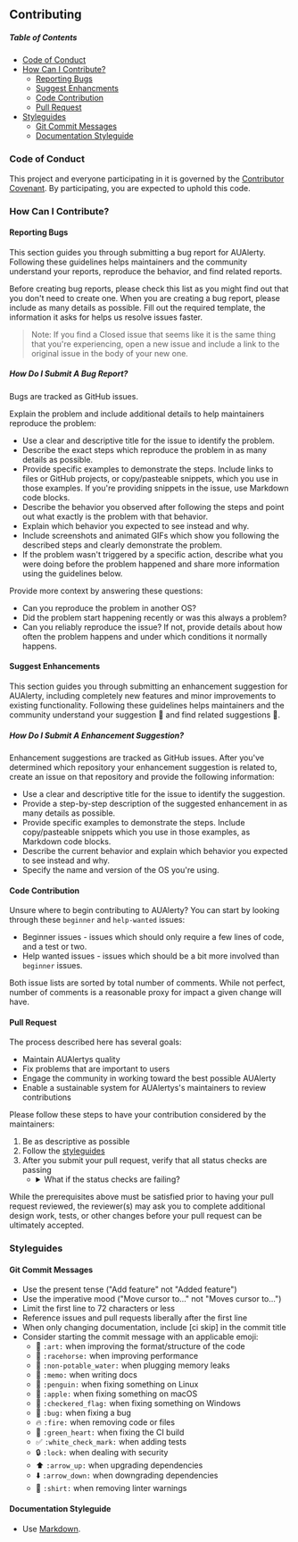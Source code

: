 ## Contributing

##### Table of Contents
- [Code of Conduct](#code-of-conduct)
- [How Can I Contribute?](#how-can-i-contribute?)
	- [Reporting Bugs](#Reporting-Bugs)
	- [Suggest Enhancments](#Suggest-Enhancments)
	- [Code Contribution](#Code-Contribution)
	- [Pull Request](#Pull-Request)
- [Styleguides](#styleguides)
	- [Git Commit Messages](#Git-Commit-Messages)
	- [Documentation Styleguide](#Documentation-Styleguide)


### Code of Conduct
This project and everyone participating in it is governed by the [Contributor Covenant](code_of_conduct.md). By participating, you are expected to uphold this code.


### How Can I Contribute?

#### Reporting Bugs
This section guides you through submitting a bug report for AUAlerty. Following these guidelines helps maintainers and the community understand your reports, reproduce the behavior, and find related reports.

Before creating bug reports, please check this list as you might find out that you don't need to create one. When you are creating a bug report, please include as many details as possible. Fill out the required template, the information it asks for helps us resolve issues faster.

> Note: If you find a Closed issue that seems like it is the same thing that you're experiencing, open a new issue and include a link to the original issue in the body of your new one.


##### How Do I Submit A Bug Report?
Bugs are tracked as GitHub issues.

Explain the problem and include additional details to help maintainers reproduce the problem:

- Use a clear and descriptive title for the issue to identify the problem.
- Describe the exact steps which reproduce the problem in as many details as possible.
- Provide specific examples to demonstrate the steps. Include links to files or GitHub projects, or copy/pasteable snippets, which you use in those examples. If you're providing snippets in the issue, use Markdown code blocks.
- Describe the behavior you observed after following the steps and point out what exactly is the problem with that behavior.
- Explain which behavior you expected to see instead and why.
- Include screenshots and animated GIFs which show you following the described steps and clearly demonstrate the problem.
- If the problem wasn't triggered by a specific action, describe what you were doing before the problem happened and share more information using the guidelines below.

Provide more context by answering these questions:

- Can you reproduce the problem in another OS?
- Did the problem start happening recently or was this always a problem?
- Can you reliably reproduce the issue? If not, provide details about how often the problem happens and under which conditions it normally happens.


#### Suggest Enhancements
This section guides you through submitting an enhancement suggestion for AUAlerty, including completely new features and minor improvements to existing functionality. Following these guidelines helps maintainers and the community understand your suggestion 📝 and find related suggestions 🔎.

##### How Do I Submit A Enhancement Suggestion?
Enhancement suggestions are tracked as GitHub issues. After you've determined which repository your enhancement suggestion is related to, create an issue on that repository and provide the following information:

- Use a clear and descriptive title for the issue to identify the suggestion.
- Provide a step-by-step description of the suggested enhancement in as many details as possible.
- Provide specific examples to demonstrate the steps. Include copy/pasteable snippets which you use in those examples, as Markdown code blocks.
- Describe the current behavior and explain which behavior you expected to see instead and why.
- Specify the name and version of the OS you're using.


#### Code Contribution
Unsure where to begin contributing to AUAlerty? You can start by looking through these `beginner` and `help-wanted` issues:

- Beginner issues - issues which should only require a few lines of code, and a test or two.
- Help wanted issues - issues which should be a bit more involved than `beginner` issues.

Both issue lists are sorted by total number of comments. While not perfect, number of comments is a reasonable proxy for impact a given change will have.


#### Pull Request
The process described here has several goals:
- Maintain AUAlertys quality
- Fix problems that are important to users
- Engage the community in working toward the best possible AUAlerty
- Enable a sustainable system for AUAlertys's maintainers to review contributions

Please follow these steps to have your contribution considered by the maintainers:

1. Be as descriptive as possible
2. Follow the [styleguides](#styleguides)
3. After you submit your pull request, verify that all status checks are passing
	- <details><summary>What if the status checks are failing?</summary>If a status check is failing, and you believe that the failure is unrelated to your change, please leave a comment on the pull request explaining why you believe the failure is unrelated. A maintainer will re-run the status check for you. If we conclude that the failure was a false positive, then we will open an issue to track that problem with our status check suite.</details>

While the prerequisites above must be satisfied prior to having your pull request reviewed, the reviewer(s) may ask you to complete additional design work, tests, or other changes before your pull request can be ultimately accepted.


### Styleguides

#### Git Commit Messages
- Use the present tense ("Add feature" not "Added feature")
- Use the imperative mood ("Move cursor to..." not "Moves cursor to...")
- Limit the first line to 72 characters or less
- Reference issues and pull requests liberally after the first line
- When only changing documentation, include [ci skip] in the commit title
- Consider starting the commit message with an applicable emoji:
	- 🎨 `:art:` when improving the format/structure of the code
	- 🐎 `:racehorse:` when improving performance
	- 🚱 `:non-potable_water:` when plugging memory leaks
	- 📝 `:memo:` when writing docs
	- 🐧 `:penguin:` when fixing something on Linux
	- 🍎 `:apple:` when fixing something on macOS
	- 🏁 `:checkered_flag:` when fixing something on Windows
	- 🐛 `:bug:` when fixing a bug
	- 🔥 `:fire:` when removing code or files
	- 💚 `:green_heart:` when fixing the CI build
	- ✅ `:white_check_mark:` when adding tests
	- 🔒 `:lock:` when dealing with security
	- ⬆️ `:arrow_up:` when upgrading dependencies
	- ⬇️ `:arrow_down:` when downgrading dependencies
	- 👕 `:shirt:` when removing linter warnings

#### Documentation Styleguide
- Use [Markdown](https://daringfireball.net/projects/markdown).
